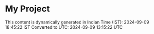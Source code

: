 # My Project

This content is dynamically generated in Indian Time (IST): 2024-09-09 18:45:22 IST
Converted to UTC: 2024-09-09 13:15:22 UTC
